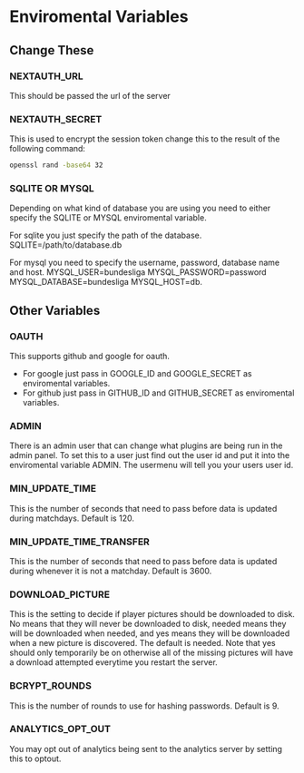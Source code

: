 # Enviromental Variables

## Change These

### NEXTAUTH_URL

This should be passed the url of the server

### NEXTAUTH_SECRET

This is used to encrypt the session token change this to the result of the following command:

```bash
openssl rand -base64 32
```

### SQLITE OR MYSQL

Depending on what kind of database you are using you need to either specify the SQLITE or MYSQL enviromental variable.

For sqlite you just specify the path of the database. SQLITE=/path/to/database.db

For mysql you need to specify the username, password, database name and host. MYSQL_USER=bundesliga MYSQL_PASSWORD=password MYSQL_DATABASE=bundesliga MYSQL_HOST=db.

## Other Variables

### OAUTH

This supports github and google for oauth.

- For google just pass in GOOGLE_ID and GOOGLE_SECRET as enviromental variables.
- For github just pass in GITHUB_ID and GITHUB_SECRET as enviromental variables.

### ADMIN

There is an admin user that can change what plugins are being run in the admin panel. To set this to a user just find out the user id and put it into the enviromental variable ADMIN. The usermenu will tell you your users user id.

### MIN_UPDATE_TIME

This is the number of seconds that need to pass before data is updated during matchdays. Default is 120.

### MIN_UPDATE_TIME_TRANSFER

This is the number of seconds that need to pass before data is updated during whenever it is not a matchday. Default is 3600.

### DOWNLOAD_PICTURE

This is the setting to decide if player pictures should be downloaded to disk. No means that they will never be downloaded to disk, needed means they will be downloaded when needed, and yes means they will be downloaded when a new picture is discovered. The default is needed. Note that yes should only temporarily be on otherwise all of the missing pictures will have a download attempted everytime you restart the server.

### BCRYPT_ROUNDS

This is the number of rounds to use for hashing passwords. Default is 9.

### ANALYTICS_OPT_OUT

You may opt out of analytics being sent to the analytics server by setting this to optout.
